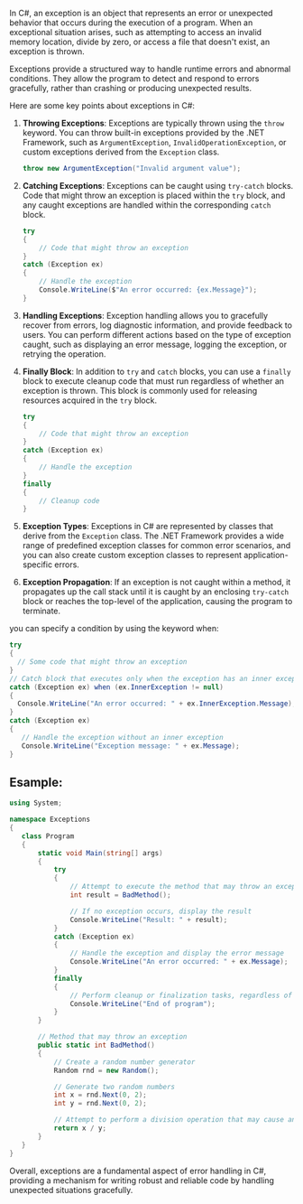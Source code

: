 In C#, an exception is an object that represents an error or unexpected behavior that occurs during the execution of a program. When an exceptional situation arises, such as attempting to access an invalid memory location, divide by zero, or access a file that doesn't exist, an exception is thrown.

Exceptions provide a structured way to handle runtime errors and abnormal conditions. They allow the program to detect and respond to errors gracefully, rather than crashing or producing unexpected results.

Here are some key points about exceptions in C#:

1. **Throwing Exceptions**: Exceptions are typically thrown using the `throw` keyword. You can throw built-in exceptions provided by the .NET Framework, such as `ArgumentException`, `InvalidOperationException`, or custom exceptions derived from the `Exception` class.

   ```csharp
   throw new ArgumentException("Invalid argument value");
   ```

2. **Catching Exceptions**: Exceptions can be caught using `try-catch` blocks. Code that might throw an exception is placed within the `try` block, and any caught exceptions are handled within the corresponding `catch` block.

   ```csharp
   try
   {
       // Code that might throw an exception
   }
   catch (Exception ex)
   {
       // Handle the exception
       Console.WriteLine($"An error occurred: {ex.Message}");
   }
   ```

3. **Handling Exceptions**: Exception handling allows you to gracefully recover from errors, log diagnostic information, and provide feedback to users. You can perform different actions based on the type of exception caught, such as displaying an error message, logging the exception, or retrying the operation.

4. **Finally Block**: In addition to `try` and `catch` blocks, you can use a `finally` block to execute cleanup code that must run regardless of whether an exception is thrown. This block is commonly used for releasing resources acquired in the `try` block.

   ```csharp
   try
   {
       // Code that might throw an exception
   }
   catch (Exception ex)
   {
       // Handle the exception
   }
   finally
   {
       // Cleanup code
   }
   ```

5. **Exception Types**: Exceptions in C# are represented by classes that derive from the `Exception` class. The .NET Framework provides a wide range of predefined exception classes for common error scenarios, and you can also create custom exception classes to represent application-specific errors.

6. **Exception Propagation**: If an exception is not caught within a method, it propagates up the call stack until it is caught by an enclosing `try-catch` block or reaches the top-level of the application, causing the program to terminate.


 you can specify a condition by using the keyword when:
  ```csharp
try
{
    // Some code that might throw an exception
}
 // Catch block that executes only when the exception has an inner exception
catch (Exception ex) when (ex.InnerException != null)
{
    Console.WriteLine("An error occurred: " + ex.InnerException.Message);
}
catch (Exception ex)
{
     // Handle the exception without an inner exception
     Console.WriteLine("Exception message: " + ex.Message);
}
 ```


## Esample:
 ```csharp
using System;

namespace Exceptions
{
    class Program
    {
        static void Main(string[] args)
        {
            try
            {
                // Attempt to execute the method that may throw an exception
                int result = BadMethod();

                // If no exception occurs, display the result
                Console.WriteLine("Result: " + result);
            }
            catch (Exception ex)
            {
                // Handle the exception and display the error message
                Console.WriteLine("An error occurred: " + ex.Message);
            }
            finally
            {
                // Perform cleanup or finalization tasks, regardless of whether an exception occurred
                Console.WriteLine("End of program");
            }
        }

        // Method that may throw an exception
        public static int BadMethod()
        {
            // Create a random number generator
            Random rnd = new Random();

            // Generate two random numbers
            int x = rnd.Next(0, 2);
            int y = rnd.Next(0, 2);

            // Attempt to perform a division operation that may cause an exception
            return x / y;
        }
    }
}
```

Overall, exceptions are a fundamental aspect of error handling in C#, providing a mechanism for writing robust and reliable code by handling unexpected situations gracefully.
